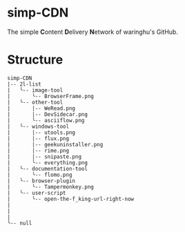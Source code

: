 # simp-CDN
The simple **C**ontent **D**elivery **N**etwork of waringhu's GitHub.

# Structure

```
simp-CDN
|-- 2l-list
|   ╰-- image-tool
|       ╰-- BrowserFrame.png
|   ╰-- other-tool
|       |-- WeRead.png
|       |-- DevSidecar.png
|       ╰-- asciiflow.png
|   ╰-- windows-tool
|       |-- utools.png
|       |-- flux.png
|       |-- geekuninstaller.png
|       |-- rime.png
|       |-- snipaste.png
|       ╰-- everything.png
|   ╰-- documentation-tool
|       ╰-- flomo.png
|   ╰-- browser-plugin
|       ╰-- Tampermonkey.png
|   ╰-- user-script
|       ╰-- open-the-f_king-url-right-now
|
|
|
╰-- null
```
